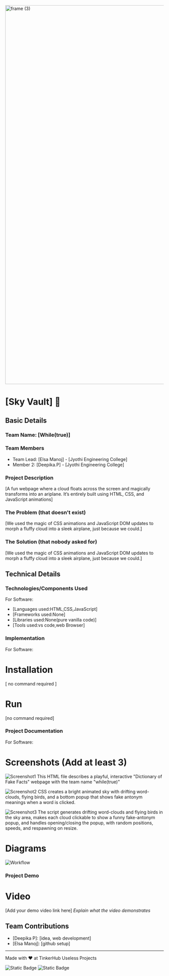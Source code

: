 <img width="3188" height="1202" alt="frame (3)" src="https://github.com/user-attachments/assets/517ad8e9-ad22-457d-9538-a9e62d137cd7" />


# [Sky Vault] 🎯


## Basic Details
### Team Name: [While(true)]


### Team Members
- Team Lead: [Elsa Manoj] - [Jyothi Engineering College]
- Member 2: [Deepika.P] - [Jyothi Engineering College]

### Project Description
[A fun webpage where a cloud floats across the screen and magically transforms into an ariplane.
It’s entirely built using HTML, CSS, and JavaScript animations]

### The Problem (that doesn't exist)
[We used the magic of CSS animations and JavaScript DOM updates to morph a fluffy cloud into a sleek airplane, just because we could.]

### The Solution (that nobody asked for)
[We used the magic of CSS animations and JavaScript DOM updates to morph a fluffy cloud into a sleek airplane, just because we could.]

## Technical Details
### Technologies/Components Used
For Software:
- [Languages used:HTML,CSS,JavaScript]
- [Frameworks used:None]
- [Libraries used:None(pure vanilla code)]
- [Tools used:vs code,web Browser]
  

### Implementation
For Software:
# Installation
[ no command required ]

# Run
[no command required]

### Project Documentation
For Software:

# Screenshots (Add at least 3)
![Screenshot1](<img width="890" height="470" alt="image" src="https://github.com/user-attachments/assets/876a66ca-6d2d-4044-a486-64f7cdf81b9b" />
)
This HTML file describes a playful, interactive "Dictionary of Fake Facts" webpage with the team name "while(true)"

![Screenshot2](<img width="676" height="443" alt="image" src="https://github.com/user-attachments/assets/d2d12282-9fd2-47b1-8fbe-f703fe092f91" />
)
CSS creates a bright animated sky with drifting word-clouds, flying birds, and a bottom popup that shows fake antonym meanings when a word is clicked.

![Screenshot3](<img width="646" height="371" alt="image" src="https://github.com/user-attachments/assets/f4a7f185-35b0-4fd4-8fcf-5fa9479a71b4" />
)
The script generates drifting word-clouds and flying birds in the sky area, makes each cloud clickable to show a funny fake-antonym popup, and handles opening/closing the popup, with random positions, speeds, and respawning on resize.

# Diagrams
![Workflow](<img width="807" height="401" alt="image" src="https://github.com/user-attachments/assets/5c81c0c9-2dc6-4fdb-9119-2d35d26cfeef" />
)



### Project Demo
# Video
[Add your demo video link here]
*Explain what the video demonstrates*

## Team Contributions
- [Deepika P]: [idea, web development]
- [Elsa Manoj]: [github setup]

---
Made with ❤️ at TinkerHub Useless Projects 

![Static Badge](https://img.shields.io/badge/TinkerHub-24?color=%23000000&link=https%3A%2F%2Fwww.tinkerhub.org%2F)
![Static Badge](https://img.shields.io/badge/UselessProjects--25-25?link=https%3A%2F%2Fwww.tinkerhub.org%2Fevents%2FQ2Q1TQKX6Q%2FUseless%2520Projects)



